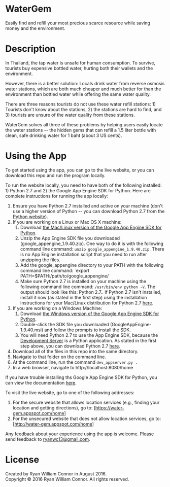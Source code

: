 # WaterGem

Easily find and refill your most precious scarce resource while saving money and the environment.

# Description

In Thailand, the tap water is unsafe for human consumption.  To survive, tourists buy expensive bottled water, hurting both their wallets and the environment.

However, there is a better solution: Locals drink water from reverse osmosis water stations, which are both much cheaper and much better for than the environment than bottled water while offering the same water quality.

There are three reasons tourists do not use these water refill stations: 1) Tourists don't know about the stations, 2) the stations are hard to find, and 3) tourists are unsure of the water quality from these stations.

WaterGem solves all three of these problems by helping users easily locate the water stations -- the hidden gems that can refill a 1.5 liter bottle with clean, safe drinking water for 1 baht (about 3 US cents).

# Using the App

To get started using the app, you can go to the live website, or you can download this repo and run the program locally.

To run the website locally, you need to have both of the following installed: 1) Python 2.7 and 2) the Google App Engine SDK for Python.  Here are complete instructions for running the app locally:

1. Ensure you have Python 2.7 installed and active on your machine (don't use a higher version of Python -- you can download Python 2.7 from the [Python website](https://www.python.org/download/releases/2.7.4)).
2. If you are working on a Linux or Mac OS X machine:
    1. Download [the Mac/Linux version of the Google App Engine SDK for Python](https://storage.googleapis.com/appengine-sdks/featured/GoogleAppEngine-1.9.40.msi).
    2. Unzip the App Engine SDK file you downloaded (google_appengine_1.9.40.zip).  One way to do it is with the following command line command: `unzip google_appengine_1.9.40.zip`.  There is no App Engine installation script that you need to run after unzipping the files.
    3. Add the google_appengine directory to your PATH with the following command line command: `export PATH=$PATH:/path/to/google_appengine/
    4. Make sure Python 2.7 is installed on your machine using the following command line command: `/usr/bin/env python -V`.  The output should look like this: Python 2.7.<number>. If Python 2.7 isn't installed, install it now (as stated in the first step) using the installation instructions for your Mac/Linux distribution for Python 2.7 [here](https://www.python.org/download/releases/2.7.4).
3. If you are working on a Windows Machine:
    1. Download [the Windows version of the Google App Engine SDK for Python](https://storage.googleapis.com/appengine-sdks/featured/google_appengine_1.9.40.zip).
    2. Double-click the SDK file you downloaded (GoogleAppEngine-1.9.40.msi) and follow the prompts to install the SDK.
    3. You will need Python 2.7 to use the App Engine SDK, because the [Development Server](https://cloud.google.com/appengine/docs/php/tools/devserver) is a Python application. As stated in the first step above, you can download Python 2.7 [here](https://www.python.org/download/releases/2.7.4).
4. Download all of the files in this repo into the same directory.
5. Navigate to that folder on the command line.
6. At the command line, run the command `dev_appserver.py .`
7. In a web browser, navigate to http://localhost:8080/home

If you have trouble installing ths Google App Engine SDK for Python, you can view the documentation [here](https://cloud.google.com/appengine/downloads#Google_App_Engine_SDK_for_Python).

To visit the live website, go to one of the following addresses:

1. For the secure website that allows location services (e.g., finding your location and getting directions), go to: [https://water-gem.appspot.com/home]
2. For the unsecured website that does not allow location services, go to: [http://water-gem.appspot.com/home]

Any feedback about your experience using the app is welcome.  Please send feedback to [ryanwc13@gmail.com](mailto:ryanwc13@gmail.com).

# License

Created by Ryan William Connor in August 2016.  
Copyright © 2016 Ryan William Connor. All rights reserved.